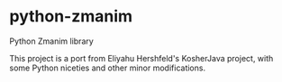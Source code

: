 # python-zmanim
Python Zmanim library

This project is a port from Eliyahu Hershfeld's KosherJava project, with some Python niceties and other minor modifications.
